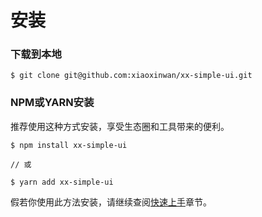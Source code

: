 # 安装

### 下载到本地
``` {1}
$ git clone git@github.com:xiaoxinwan/xx-simple-ui.git
```

### NPM或YARN安装
推荐使用这种方式安装，享受生态圈和工具带来的便利。
``` {1,5}
$ npm install xx-simple-ui

// 或

$ yarn add xx-simple-ui
```
假若你使用此方法安装，请继续查阅[快速上手](../get-start/)章节。

